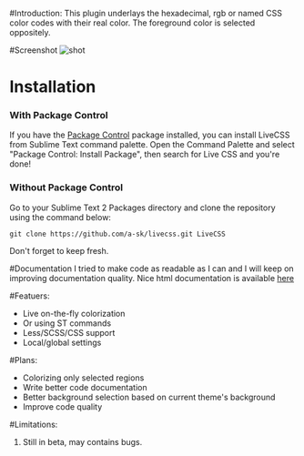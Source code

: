 #Introduction:
This plugin underlays the hexadecimal, rgb or named CSS color codes with their real color.
The foreground color is selected oppositely.

#Screenshot
![shot](http://i.imgur.com/HgGWH.png)

# Installation #

### With Package Control ###

If you have the [Package Control][package_control] package installed, you can install LiveCSS from Sublime Text command palette. Open the Command Palette and select "Package Control: Install Package", then search for Live CSS and you're done!

### Without Package Control ###

Go to your Sublime Text 2 Packages directory and clone the repository using the command below:

    git clone https://github.com/a-sk/livecss.git LiveCSS

Don't forget to keep fresh.


#Documentation
I tried to make code as readable as I can and I will keep on improving documentation quality.
Nice html documentation is available [here][1]

#Featuers:
- Live on-the-fly colorization
- Or using ST commands
- Less/SCSS/CSS support
- Local/global settings

#Plans:
- Colorizing only selected regions
- Write better code documentation
- Better background selection based on current theme's background
- Improve code quality

#Limitations:
1. Still in beta, may contains bugs.

[1]:http://livecss.readthedocs.org/en/latest/index.html
[package_control]: http://wbond.net/sublime_packages/package_control
